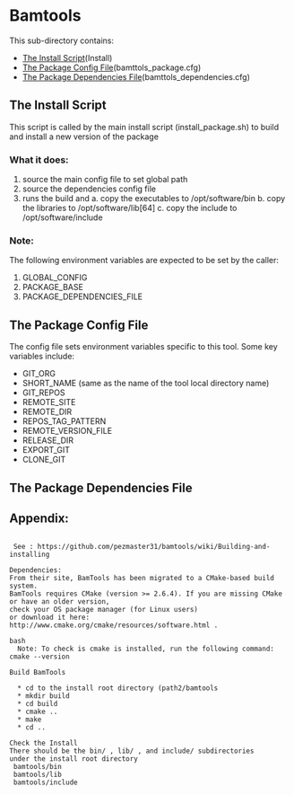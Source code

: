 # Bamtools
 
This sub-directory contains:
 - [The Install Script](#the-install-script)(Install)
 - [The Package Config File](#the-package-config-file)(bamttols_package.cfg)
 - [The Package Dependencies File](#the-package-dependencies-file)(bamttols_dependencies.cfg)

## The Install Script
 This script is called by the main install script 
(install_package.sh)  to build and install  a new version of the package 

### What it does:
  1) source the main config file to set global path
  2) source the dependencies config file
  3) runs the build and 
     a. copy  the executables to /opt/software/bin
     b. copy  the libraries to /opt/software/lib[64]
     c. copy  the include to /opt/software/include
 

### Note:
The following environment variables are expected to be set by the caller:

 1) GLOBAL_CONFIG
 2) PACKAGE_BASE
 3) PACKAGE_DEPENDENCIES_FILE


## The Package Config File 
The config file sets environment variables specific to this tool.
Some key variables include:

  - GIT_ORG
  - SHORT_NAME  (same as the name of the tool local directory name)
  - GIT_REPOS
  - REMOTE_SITE
  - REMOTE_DIR
  - REPOS_TAG_PATTERN
  - REMOTE_VERSION_FILE
  - RELEASE_DIR
  - EXPORT_GIT
  - CLONE_GIT
  
## The Package Dependencies File

## Appendix:
```

 See : https://github.com/pezmaster31/bamtools/wiki/Building-and-installing 
 
Dependencies:
From their site, BamTools has been migrated to a CMake-based build system.
BamTools requires CMake (version >= 2.6.4). If you are missing CMake or have an older version, 
check your OS package manager (for Linux users) 
or download it here: http://www.cmake.org/cmake/resources/software.html .

bash
  Note: To check is cmake is installed, run the following command: cmake --version

Build BamTools

  * cd to the install root directory (path2/bamtools
  * mkdir build
  * cd build
  * cmake ..
  * make
  * cd ..

Check the Install
There should be the bin/ , lib/ , and include/ subdirectories 
under the install root directory
 bamtools/bin
 bamtools/lib
 bamtools/include
```
